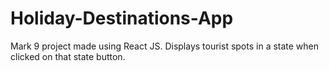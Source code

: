 # Holiday-Destinations-App
Mark 9 project made using React JS.
Displays tourist spots in a state when clicked on that state button.
